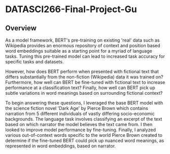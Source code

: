 # DATASCI266-Final-Project-Gu

## Overview
As a model framework, BERT's pre-training on existing 'real' data such as Wikipedia provides an enormous repository
of context and position based word embeddings suitable as a starting point for a myriad of language tasks. Tuning this 
pre-trained model can lead to increased task accuracy for specific tasks and datasets.

However, how does BERT perform when presented with fictional text that differs substantially from the non-fiction
(Wikipedia) data it was trained on? Furthermore, how well can BERT be fine-tuned with fictional text to increase 
performance at a classification text? Finally, how well can BERT pick up subtle variations in word meanings based on 
surrounding fictional context?

To begin answering these questions, I leveraged the base BERT model with the science fiction novel 'Dark Age' by 
Pierce Brown which contains narration from 5 different individuals of vastly differing socio-economic backgrounds. 
The language task involves classifying an excerpt of the text based on which narrator the model believes the text came 
from. I then looked to improve model performance by fine-tuning. Finally, I analyzed various out-of-context words 
specific to the world Pierce Brown created to determine if the fine-tuned BERT could pick up nuanced word meanings,
as represented in word embeddings, based on narrator.
